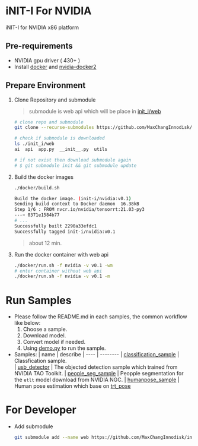 # iNIT-I For NVIDIA
iNIT-I for NVIDIA x86 platform

## Pre-requirements
* NVIDIA gpu driver ( 430+ )
* Install [docker](https://max-c.notion.site/Install-Docker-9a0927c9b8aa4455b66548843246152f) and [nvidia-docker2](https://max-c.notion.site/Install-NVIDIA-Docker-b15e1b2930f646f389675bde6a04c9e2)


## Prepare Environment

1. Clone Repository and submodule
    > submodule is web api which will be place in [init_i/web](./init_i/web)
    ```bash
    # clone repo and submodule
    git clone --recurse-submodules https://github.com/MaxChangInnodisk/init-i-nvidia.git
    
    # check if submodule is downloaded
    ls ./init_i/web
    ai  api  app.py  __init__.py  utils

    # if not exist then download submodule again
    # $ git submodule init && git submodule update
    ```

2. Build the docker images
    ```bash
    ./docker/build.sh

    Build the docker image. (init-i/nvidia:v0.1)
    Sending build context to Docker daemon  16.38kB
    Step 1/6 : FROM nvcr.io/nvidia/tensorrt:21.03-py3
    ---> 0371e1584b77
    # ...
    Successfully built 2290a33efdc1
    Successfully tagged init-i/nvidia:v0.1
    ```
    > about 12 min.
3. Run the docker container with web api
    ```bash
    ./docker/run.sh -f nvidia -v v0.1 -wm
    # enter container without web api
    ./docker/run.sh -f nvidia -v v0.1 -m
    ```

# Run Samples
* Please follow the README.md in each samples, the common workflow like below:
    1. Choose a sample.
    2. Download model.
    3. Convert model if needed.
    4. Using [demo.py](./demo.py) to run the sample.
* Samples:
    | name | describe 
    | ---- | -------- 
    | [classification_sample](app/classification_sample/README.md)    |  Classfication sample.  
    | [usb_detector](app/usb_detector/README.md)   | The objected detection sample which trained from NVIDIA TAO Toolkit.
    | [people_seg_sample](app/people_seg_sample/README.md)   | Peopple segmentation for the `etlt` model download from NVIDIA NGC.
    | [humanpose_sample](app/humanpose_sample/README.md) | Human pose estimation which base on [trt_pose](https://github.com/NVIDIA-AI-IOT/trt_pose)


# For Developer
* Add submodule
    ```bash
    git submodule add --name web https://github.com/MaxChangInnodisk/init-i-web-api.git ./init_i/web
    ```